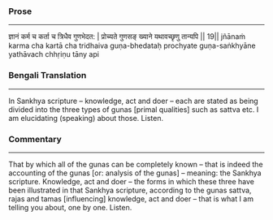 ### Prose 
 --- 
ज्ञानं कर्म च कर्ता च त्रिधैव गुणभेदत: |
प्रोच्यते गुणसङ् ख्याने यथावच्छृणु तान्यपि || 19||
jñānaṁ karma cha kartā cha tridhaiva guṇa-bhedataḥ
prochyate guṇa-saṅkhyāne yathāvach chhṛiṇu tāny api

### Bengali Translation 
 --- 
In Sankhya scripture – knowledge, act and doer – each are stated as being divided into the three types of gunas [primal qualities] such as sattva etc. I am elucidating (speaking) about those. Listen. 

### Commentary 
 --- 
That by which all of the gunas can be completely known – that is indeed the accounting of the gunas [or: analysis of the gunas] – meaning: the Sankhya scripture. Knowledge, act and doer – the forms in which these three have been illustrated in that Sankhya scripture, according to the gunas sattva, rajas and tamas [influencing] knowledge, act and doer – that is what I  am telling you about, one by one. Listen.  